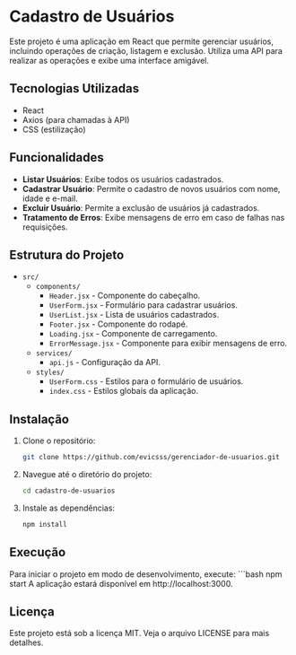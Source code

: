 # Cadastro de Usuários

Este projeto é uma aplicação em React que permite gerenciar usuários, incluindo operações de criação, listagem e exclusão. Utiliza uma API para realizar as operações e exibe uma interface amigável.

## Tecnologias Utilizadas

- React
- Axios (para chamadas à API) 
- CSS (estilização)

## Funcionalidades

- **Listar Usuários**: Exibe todos os usuários cadastrados.
- **Cadastrar Usuário**: Permite o cadastro de novos usuários com nome, idade e e-mail.
- **Excluir Usuário**: Permite a exclusão de usuários já cadastrados.
- **Tratamento de Erros**: Exibe mensagens de erro em caso de falhas nas requisições.

## Estrutura do Projeto

- `src/`
  - `components/`
    - `Header.jsx` - Componente do cabeçalho.
    - `UserForm.jsx` - Formulário para cadastrar usuários.
    - `UserList.jsx` - Lista de usuários cadastrados.
    - `Footer.jsx` - Componente do rodapé.
    - `Loading.jsx` - Componente de carregamento.
    - `ErrorMessage.jsx` - Componente para exibir mensagens de erro.
  - `services/`
    - `api.js` - Configuração da API.
  - `styles/`
    - `UserForm.css` - Estilos para o formulário de usuários.
    - `index.css` - Estilos globais da aplicação.

## Instalação

1. Clone o repositório:
   ```bash
   git clone https://github.com/evicsss/gerenciador-de-usuarios.git

2. Navegue até o diretório do projeto:
    ```bash  
    cd cadastro-de-usuarios

3. Instale as dependências:
    ```bash
    npm install

## Execução

Para iniciar o projeto em modo de desenvolvimento, execute:
    ```bash
    npm start
 A aplicação estará disponível em http://localhost:3000.

 ## Licença

 Este projeto está sob a licença MIT. Veja o arquivo LICENSE para mais detalhes.
